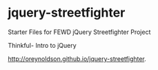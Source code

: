 jquery-streetfighter
====================

Starter Files for FEWD jQuery Streetfighter Project

Thinkful- Intro to jQuery

http://oreynoldson.github.io/jquery-streetfighter.
